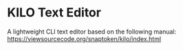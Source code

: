 # KILO Text Editor
A lightweight CLI text editor based on the following manual:
https://viewsourcecode.org/snaptoken/kilo/index.html
